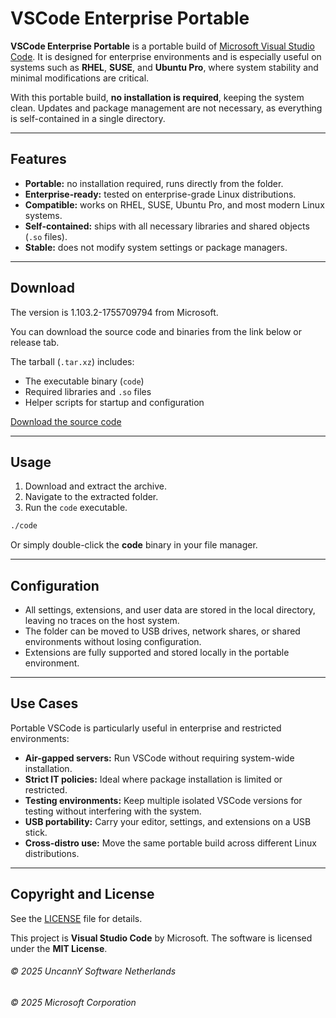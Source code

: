 # VSCode Enterprise Portable

**VSCode Enterprise Portable** is a portable build of [Microsoft Visual Studio Code](https://code.visualstudio.com/).
It is designed for enterprise environments and is especially useful on systems such as **RHEL**, **SUSE**, and **Ubuntu Pro**, where system stability and minimal modifications are critical.

With this portable build, **no installation is required**, keeping the system clean. Updates and package management are not necessary, as everything is self-contained in a single directory.

---

## Features

* **Portable:** no installation required, runs directly from the folder.
* **Enterprise-ready:** tested on enterprise-grade Linux distributions.
* **Compatible:** works on RHEL, SUSE, Ubuntu Pro, and most modern Linux systems.
* **Self-contained:** ships with all necessary libraries and shared objects (`.so` files).
* **Stable:** does not modify system settings or package managers.

---

## Download

The version is 1.103.2-1755709794 from Microsoft.

You can download the source code and binaries from the link below or release tab.

The tarball (`.tar.xz`) includes:

* The executable binary (`code`)
* Required libraries and `.so` files
* Helper scripts for startup and configuration

[Download the source code](https://github.com/UncannY-Netherlands/VSCode-Enterprise-Portable/releases/download/1.103.2-1755709794/vscode_1.103.2-1755709794_portable.tar.xz)

---

## Usage

1. Download and extract the archive.
2. Navigate to the extracted folder.
3. Run the `code` executable.

```bash
./code
```

Or simply double-click the **code** binary in your file manager.

---

## Configuration

* All settings, extensions, and user data are stored in the local directory, leaving no traces on the host system.
* The folder can be moved to USB drives, network shares, or shared environments without losing configuration.
* Extensions are fully supported and stored locally in the portable environment.

---

## Use Cases

Portable VSCode is particularly useful in enterprise and restricted environments:

* **Air-gapped servers:** Run VSCode without requiring system-wide installation.
* **Strict IT policies:** Ideal where package installation is limited or restricted.
* **Testing environments:** Keep multiple isolated VSCode versions for testing without interfering with the system.
* **USB portability:** Carry your editor, settings, and extensions on a USB stick.
* **Cross-distro use:** Move the same portable build across different Linux distributions.

---

## Copyright and License

See the [LICENSE](LICENSE) file for details.

This project is **Visual Studio Code** by Microsoft.
The software is licensed under the **MIT License**.

###### &copy; 2025 UncannY Software Netherlands
###### &copy; 2025 Microsoft Corporation